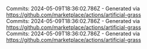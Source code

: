 Commits: 2024-05-09T18:36:02.786Z - Generated via https://github.com/marketplace/actions/artificial-grass
<br>
Commits: 2024-05-09T18:36:02.786Z - Generated via https://github.com/marketplace/actions/artificial-grass
<br>
Commits: 2024-05-09T18:36:02.786Z - Generated via https://github.com/marketplace/actions/artificial-grass
<br>
